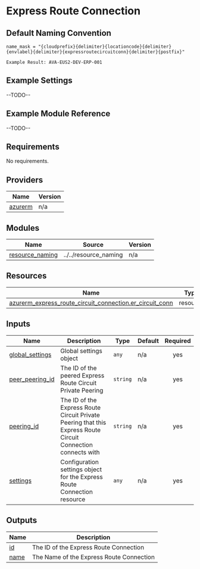 # Express Route Connection

## Default Naming Convention
```
name_mask = "{cloudprefix}{delimiter}{locationcode}{delimiter}{envlabel}{delimiter}{expressroutecircuitconn}{delimiter}{postfix}"

Example Result: AVA-EUS2-DEV-ERP-001
```

## Example Settings
--TODO--

## Example Module Reference
--TODO--

<!-- BEGIN_TF_DOCS -->
## Requirements

No requirements.

## Providers

| Name | Version |
|------|---------|
| <a name="provider_azurerm"></a> [azurerm](#provider\_azurerm) | n/a |

## Modules

| Name | Source | Version |
|------|--------|---------|
| <a name="module_resource_naming"></a> [resource\_naming](#module\_resource\_naming) | ../../resource_naming | n/a |

## Resources

| Name | Type |
|------|------|
| [azurerm_express_route_circuit_connection.er_circuit_conn](https://registry.terraform.io/providers/hashicorp/azurerm/latest/docs/resources/express_route_circuit_connection) | resource |

## Inputs

| Name | Description | Type | Default | Required |
|------|-------------|------|---------|:--------:|
| <a name="input_global_settings"></a> [global\_settings](#input\_global\_settings) | Global settings object | `any` | n/a | yes |
| <a name="input_peer_peering_id"></a> [peer\_peering\_id](#input\_peer\_peering\_id) | The ID of the peered Express Route Circuit Private Peering | `string` | n/a | yes |
| <a name="input_peering_id"></a> [peering\_id](#input\_peering\_id) | The ID of the Express Route Circuit Private Peering that this Express Route Circuit Connection connects with | `string` | n/a | yes |
| <a name="input_settings"></a> [settings](#input\_settings) | Configuration settings object for the Express Route Connection resource | `any` | n/a | yes |

## Outputs

| Name | Description |
|------|-------------|
| <a name="output_id"></a> [id](#output\_id) | The ID of the Express Route Connection |
| <a name="output_name"></a> [name](#output\_name) | The Name of the Express Route Connection |
<!-- END_TF_DOCS -->